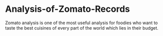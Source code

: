 # Analysis-of-Zomato-Records
Zomato analysis is one of the most useful analysis for foodies who want to taste the best cuisines of every part of the world which lies in their budget.
